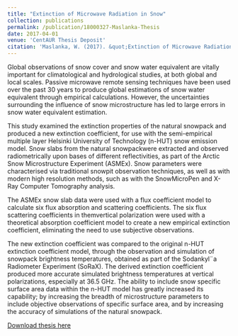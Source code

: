 ```yaml
---
title: "Extinction of Microwave Radiation in Snow"
collection: publications
permalink: /publication/18000327-Maslanka-Thesis
date: 2017-04-01
venue: 'CentAUR Thesis Deposit'
citation: 'Maslanka, W. (2017). &quot;Extinction of Microwave Radiation in Snow&quot; <i>Thesis</i>.'
---
```

Global observations of snow cover and snow water equivalent are vitally important
for climatological and hydrological studies, at both global and local scales. Passive microwave remote sensing techniques have been used over the past 30 years to produce global estimations of snow water equivalent through empirical calculations. However, the uncertainties surrounding the influence of snow microstructure has led to large errors in snow water equivalent estimation.

This study examined the extinction properties of the natural snowpack and produced a new extinction coefficient, for use with the semi-empirical multiple layer Helsinki University of Technology (n-HUT) snow emission model. Snow slabs from the natural snowpackwere extracted and observed radiometrically upon bases of different reflectivities, as part of the Arctic Snow Microstructure Experiment (ASMEx). Snow parameters were characterised via traditional snowpit observation techniques, as well as with modern high resolution methods, such as with the SnowMicroPen and X-Ray Computer Tomography analysis.

The ASMEx snow slab data were used with a flux coefficient model to calculate six flux absorption and scattering coefficients. The six flux scattering coefficients in themvertical polarization were used with a theoretical absorption coefficient model to create a new empirical extinction coefficient, eliminating the need to use subjective observations.

The new extinction coefficient was compared to the original n-HUT extinction coefficient model, through the observation and simulation of snowpack brightness temperatures, obtained as part of the Sodankyl¨a Radiometer Experiment (SoRaX). The derived extinction coefficient produced more accurate simulated brightness temperatures at vertical polarizations, especially at 36.5 GHz. The ability to include snow specific surface area data within the n-HUT model has greatly increased its capability; by increasing the breadth of microstructure parameters to include objective observations of specific surface area, and by increasing the accuracy of simulations of the natural snowpack.

[Download thesis here](https://centaur.reading.ac.uk/72703/)
